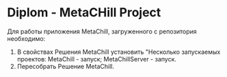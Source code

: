 # Diplom - MetaCHill Project
 
Для работы приложения MetaChill, загруженного с репозитория необходимо:
1) В свойствах Решения MetaChill установить "Несколько запускаемых проектов: MetaChill - запуск; MetaChillServer - запуск.
2) Пересобрать Решение MetaChill.
